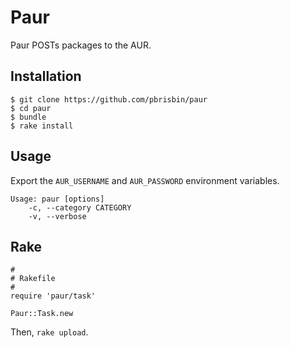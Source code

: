 # Paur

Paur POSTs packages to the AUR.

## Installation

~~~
$ git clone https://github.com/pbrisbin/paur
$ cd paur
$ bundle
$ rake install
~~~

## Usage

Export the `AUR_USERNAME` and `AUR_PASSWORD` environment variables.

~~~
Usage: paur [options]
    -c, --category CATEGORY
    -v, --verbose
~~~

## Rake

~~~ { .ruby }
#
# Rakefile
#
require 'paur/task'

Paur::Task.new
~~~

Then, `rake upload`.
